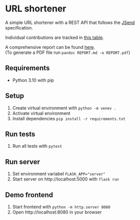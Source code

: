 # URL shortener
A simple URL shortener with a REST API that follows the [JSend](https://github.com/omniti-labs/jsend) specification.

Individual contributions are tracked in [this table](./CONTRIB.csv).

A comprehensive report can be found [here](./REPORT.md).  
(To generate a PDF file run `pandoc REPORT.md -o REPORT.pdf`)

## Requirements
* Python 3.10 with pip

## Setup
1. Create virtual environment with `python -m venev .`
2. Activate virtual environment
3. Install dependencies `pip install -r requirements.txt`

## Run tests
1. Run all tests with `pytest`

## Run server
1. Set environment variabel `FLASK_APP="server"`
2. Start server on http://localhost:5000 with `flask run`

## Demo frontend
1. Start frontend with `python -m http.server 8080`
2. Open http://localhost:8080 in your browser
